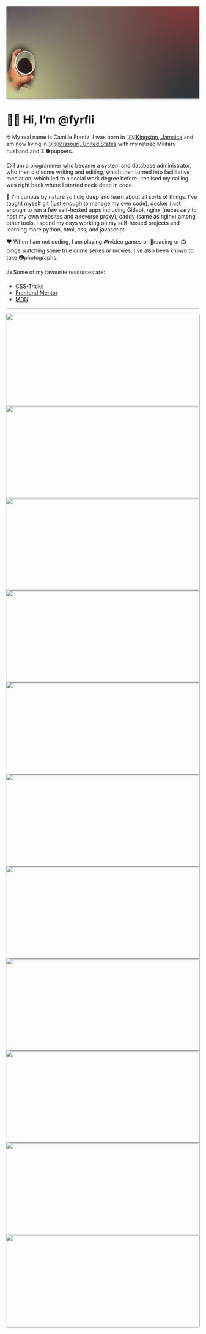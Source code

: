 <style>
img {
    height: 240px;
    width: auto;
    box-shadow: 1px 2px 4px grey;
    margin: auto;
    display: block;
}
</style>
<img src="bg.png" alt="my hand holding a cup on an orange-green background" />

# 👋🏾 Hi, I’m @fyrfli 

&#x1f913; My real name is Camille Frantz. I was born in 🇯🇲[Kingston, Jamaica](https://en.wikipedia.org/wiki/Kingston,_Jamaica) and am now living in 🇺🇸[Missouri, United States](https://en.wikipedia.org/wiki/Missouri) with my retired Military husband and 3 🐕puppers.

&#x1f615; I am a programmer who became a system and database administrator, who then did some writing and editing, which then turned into facilitative mediation, which led to a social work degree before I realised my calling was right back where I started neck-deep in code.

👀 I'm curious by nature so I dig deep and learn about all sorts of things. I've taught myself git (just enough to manage my own code), docker (just enough to run a few self-hosted apps including Gitlab), nginx (necessary to host my own websites and a reverse proxy), caddy (same as nginx) among other tools. I spend my days working on my self-hosted projects and learning more python, html, css, and javascript.

❤️ When I am not coding, I am playing 🎮video games or 📖reading or 📺binge watching some true crime series or movies. I've also been known to take 📷photographs.

👍 Some of my favourite resources are:

- [CSS-Tricks](https://css-tricks.com)
- [Frontend Mentor](https://frontendmentor.io)
- [MDN](https://developer.mozilla.org)

<a rel="me" href="https://diaspora.im/@fyrfli"></a>



---

![](https://img.shields.io/badge/OS-Linux-green) ![](https://img.shields.io/badge/Shell-bash-green) ![](https://img.shields.io/badge/Code-HTML-green) ![](https://img.shields.io/badge/Code-CSS-green) ![](https://img.shields.io/badge/Code-Markdown-green) ![](https://img.shields.io/badge/Tool-git-green) ![](https://img.shields.io/badge/Tool-nginx-green) ![](https://img.shields.io/badge/Editor-VSCode-green) ![](https://img.shields.io/badge/Editor-Nova-green) ![](https://img.shields.io/badge/Editor-vi-green) ![](https://img.shields.io/badge/Platform-Wordpress-green) 
